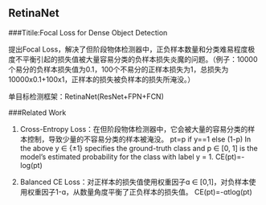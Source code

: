 ## RetinaNet

###Titile:Focal Loss for Dense Object Detection

提出Focal Loss，解决了但阶段物体检测器中，正负样本数量和分类难易程度极度不平衡引起的损失值被大量容易分类的负样本损失炎魔的问题。（例子：10000个易分的负样本损失值为0.1，100个不易分的正样本损失为1，总损失为10000x0.1+100x1，正样本的损失被负样本的损失所淹没。）

单目标检测框架：RetinaNet(ResNet+FPN+FCN)

###Related Work
1. Cross-Entropy Loss：在但阶段物体检测器中，它会被大量的容易分类的样本控制，导致少量的不容易分类的样本被淹没。
pt=p if y==1 else (1-p)
In the above y ∈ {±1} specifies the ground-truth class and p ∈ [0, 1] is the model’s estimated probability for the class with label y = 1.
CE(pt)=-log(pt)

2. Balanced CE Loss：对正样本的损失值使用权重因子ɑ ∈ [0,1]，对负样本使用权重因子1-ɑ，从数量角度平衡了正负样本的损失值。
CE(pt)=-ɑtlog(pt)